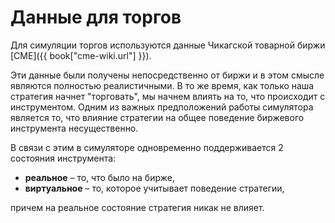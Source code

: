 # Данные для торгов

Для симуляции торгов используются данные Чикагской товарной биржи [CME]({{ book["cme-wiki.url"] }}). 

Эти данные были получены непосредственно от биржи и в этом смысле являются полностью реалистичными. В то же время, как только наша стратегия начнет "торговать", мы начнем влиять на то, что происходит с инструментом. Одним из важных предположений работы симулятора является то, что влияние стратегии на общее поведение биржевого инструмента несущественно.

В связи с этим в симуляторе одновременно поддерживается 2 состояния инструмента: 
- **реальное** – то, что было на бирже,
- **виртуальное** – то, которое учитывает поведение стратегии,

причем на реальное состояние стратегия никак не влияет.